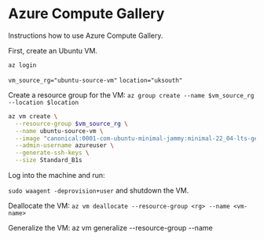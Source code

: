 # Azure Compute Gallery

Instructions how to use Azure Compute Gallery.

First, create an Ubuntu VM.

`az login`

`vm_source_rg="ubuntu-source-vm"`
`location="uksouth"`

Create a resource group for the VM:
`az group create --name $vm_source_rg --location $location`

```bash
az vm create \
  --resource-group $vm_source_rg \
  --name ubuntu-source-vm \
  --image "canonical:0001-com-ubuntu-minimal-jammy:minimal-22_04-lts-gen2:latest" \
  --admin-username azureuser \
  --generate-ssh-keys \
  --size Standard_B1s
```
Log into the machine and run:

`sudo waagent -deprovision+user`
and shutdown the VM.

Deallocate the VM: 
`az vm deallocate --resource-group <rg> --name <vm-name>`

Generalize the VM:
az vm generalize --resource-group <rg> --name <vm-name>

